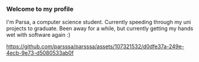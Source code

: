 ### Welcome to my profile

I'm Parsa, a computer science student. Currently speeding through my uni projects to graduate. Been away for a while, but currently getting my hands wet with software again :)

https://github.com/parsssa/parsssa/assets/107321532/d0dfe37a-249e-4ecb-9e73-d5080533ab0f

